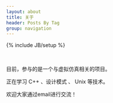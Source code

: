 ```yaml
---
layout: about
title: 关于
header: Posts By Tag
group: navigation
---
```

{% include JB/setup %}



<div itemscope itemtype="http://data-vocabulary.org/Person"> 

</div>
<br>


目前，参与的是一个与虚拟仿真相关的项目。

正在学习 C++ 、设计模式 、 Unix 等技术。
 
欢迎大家通过email进行交流！